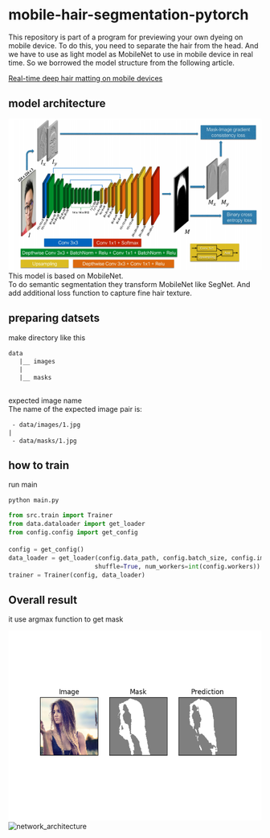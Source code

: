 # mobile-hair-segmentation-pytorch
This repository is part of a program for previewing your own dyeing on mobile device.
To do this, you need to separate the hair from the head.
And we have to use as light model as MobileNet to use in mobile device in real time.
So we borrowed the model structure from the following article.  
  
[Real-time deep hair matting on mobile devices](https://arxiv.org/abs/1712.07168) 

## model architecture
![network_architecture](./image/network_architecture.PNG)   
This model is based on MobileNet.  
To do semantic segmentation they transform MobileNet like SegNet.
And add additional loss function to capture fine hair texture.
## preparing datsets
make directory like this
```
data
   |__ images
   |
   |__ masks
   
```
expected image name  
The name of the expected image pair is:  
```
 - data/images/1.jpg 
| 
 - data/masks/1.jpg  
```
## how to train
run main
```
python main.py
```
``` python
from src.train import Trainer
from data.dataloader import get_loader
from config.config import get_config

config = get_config()
data_loader = get_loader(config.data_path, config.batch_size, config.image_size,
                        shuffle=True, num_workers=int(config.workers))
trainer = Trainer(config, data_loader)
```

## Overall result
it use argmax function to get mask  

![network_architecture](./image/sample_image.PNG)
![network_architecture](./image/webcam.gif)
